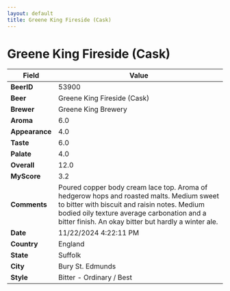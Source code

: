 ```yaml
---
layout: default
title: Greene King Fireside (Cask)
---
```


# Greene King Fireside (Cask)

| Field         | Value     |
|---------------|-----------|
| **BeerID** | 53900 |
| **Beer** | Greene King Fireside (Cask) |
| **Brewer** | Greene King Brewery |
| **Aroma** | 6.0 |
| **Appearance** | 4.0 |
| **Taste** | 6.0 |
| **Palate** | 4.0 |
| **Overall** | 12.0 |
| **MyScore** | 3.2 |
| **Comments** | Poured copper body cream lace top. Aroma of hedgerow hops and roasted malts.  Medium sweet to bitter with biscuit and raisin notes. Medium bodied oily texture average carbonation and a bitter finish.  An okay bitter but hardly a winter ale. |
| **Date** | 11/22/2024 4:22:11 PM |
| **Country** | England |
| **State** | Suffolk |
| **City** | Bury St. Edmunds |
| **Style** | Bitter - Ordinary / Best |
